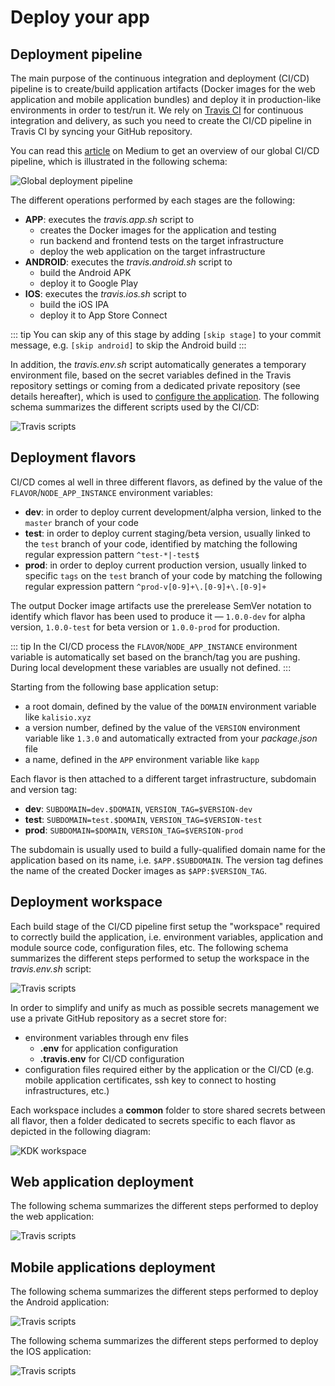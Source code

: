 # Deploy your app

## Deployment pipeline

The main purpose of the continuous integration and deployment (CI/CD) pipeline is to create/build application artifacts (Docker images for the web application and mobile application bundles) and deploy it in production-like environments in order to test/run it. We rely on [Travis CI](https://travis-ci.org) for continuous integration and delivery, as such you need to create the CI/CD pipeline in Travis CI by syncing your GitHub repository.

You can read this [article](https://medium.com/better-programming/why-we-stopped-using-so-called-best-practices-in-our-ci-cd-process-2ff09811f633) on Medium to get an overview of our global CI/CD pipeline, which is illustrated in the following schema:

![Global deployment pipeline](./../../assets/cd-pipeline-global.svg)

The different operations performed by each stages are the following:
* **APP**: executes the *travis.app.sh* script to
  * creates the Docker images for the application and testing
  * run backend and frontend tests on the target infrastructure
  * deploy the web application on the target infrastructure
* **ANDROID**: executes the *travis.android.sh* script to
  * build the Android APK
  * deploy it to Google Play
* **IOS**: executes the *travis.ios.sh* script to
  * build the iOS IPA
  * deploy it to App Store Connect

::: tip
You can skip any of this stage by adding `[skip stage]` to your commit message, e.g. `[skip android]` to skip the Android build
:::

In addition, the *travis.env.sh* script automatically generates a temporary environment file, based on the secret variables defined in the Travis repository settings or coming from a dedicated private repository (see details hereafter), which is used to [configure the application](./configure.md). The following schema summarizes the different scripts used by the CI/CD:

![Travis scripts](./../../assets/cd-pipeline-travis.svg)

## Deployment flavors

CI/CD comes al well in three different flavors, as defined by the value of the `FLAVOR`/`NODE_APP_INSTANCE` environment variables:
* **dev**: in order to deploy current development/alpha version, linked to the `master` branch of your code
* **test**: in order to deploy current staging/beta version, usually linked to the `test` branch of your code, identified by matching the following regular expression pattern `^test-*|-test$`
* **prod**: in order to deploy current production version, usually linked to specific `tags` on the `test` branch of your code by matching the following regular expression pattern `^prod-v[0-9]+\.[0-9]+\.[0-9]+`

The output Docker image artifacts use the prerelease SemVer notation to identify which flavor has been used to produce it —  `1.0.0-dev` for alpha version, `1.0.0-test` for beta version or `1.0.0-prod` for production.

::: tip
In the CI/CD process the `FLAVOR`/`NODE_APP_INSTANCE` environment variable is automatically set based on the branch/tag you are pushing. During local development these variables are usually not defined.
:::

Starting from the following base application setup:
* a root domain, defined by the value of the `DOMAIN` environment variable like `kalisio.xyz`
* a version number, defined by the value of the `VERSION` environment variable like `1.3.0` and automatically extracted from your *package.json* file
* a name, defined in the `APP` environment variable like `kapp`

Each flavor is then attached to a different target infrastructure, subdomain and version tag:
* **dev**: `SUBDOMAIN=dev.$DOMAIN`, `VERSION_TAG=$VERSION-dev`
* **test**: `SUBDOMAIN=test.$DOMAIN`, `VERSION_TAG=$VERSION-test`
* **prod**: `SUBDOMAIN=$DOMAIN`, `VERSION_TAG=$VERSION-prod`

The subdomain is usually used to build a fully-qualified domain name for the application based on its name, i.e. `$APP.$SUBDOMAIN`. The version tag defines the name of the created Docker images as `$APP:$VERSION_TAG`.

## Deployment workspace

Each build stage of the CI/CD pipeline first setup the "workspace" required to correctly build the application, i.e. environment variables, application and module source code, configuration files, etc. The following schema summarizes the different steps performed to setup the workspace in the *travis.env.sh* script:

![Travis scripts](./../../assets/cd-pipeline-env.svg)

In order to simplify and unify as much as possible secrets management we use a private GitHub repository as a secret store for:
* environment variables through env files
  * **.env** for application configuration
  * **.travis.env** for CI/CD configuration
* configuration files required either by the application or the CI/CD (e.g. mobile application certificates, ssh key to connect to hosting infrastructures, etc.)

Each workspace includes a **common** folder to store shared secrets between all flavor, then a folder dedicated to secrets specific to each flavor as depicted in the following diagram:

![KDK workspace](./../../assets/kdk-workspace.png)

## Web application deployment

The following schema summarizes the different steps performed to deploy the web application:

![Travis scripts](./../../assets/cd-pipeline-app.svg)

## Mobile applications deployment

The following schema summarizes the different steps performed to deploy the Android application:

![Travis scripts](./../../assets/cd-pipeline-android.svg)

The following schema summarizes the different steps performed to deploy the IOS application:

![Travis scripts](./../../assets/cd-pipeline-ios.svg)
